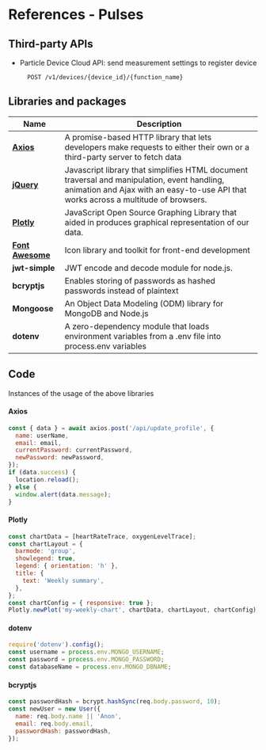 
# References - Pulses

## Third-party APIs
- Particle Device Cloud API: send measurement settings to register device

        POST /v1/devices/{device_id}/{function_name}


## Libraries and packages

| Name         | Description                                                                                                                                                                        |
|------------------|------------------------------------------------------------------------------------------------------------------------------------------------------------------------------------|
| [**Axios**](https://axios-http.com/docs/intro)        | A promise-based HTTP library that lets developers make requests to either their own or a third-party server to fetch data                                                          |
| [**jQuery**](https://jquery.com/)       | Javascript library that simplifies HTML document traversal and manipulation, event handling, animation and Ajax with an easy-to-use API that works across a multitude of browsers. |
| [**Plotly**](https://plotly.com/javascript/)       | JavaScript Open Source Graphing Library that aided in produces graphical representation of our data.                                                                               |
| [**Font Awesome**](https://fontawesome.com/) | Icon library and toolkit for front-end development                                                                                                                                 |
| **jwt-simple**   | JWT encode and decode module for node.js.                                                                                                                                          |
| **bcryptjs**     | Enables storing of passwords as hashed passwords instead of plaintext                                                                                                              |
| **Mongoose**     | An Object Data Modeling (ODM) library for MongoDB and Node.js                                                                                                                      |
| **dotenv**       | A zero-dependency module that loads environment variables from a .env file into process.env variables                                                                              |


## Code

Instances of the usage of the above libraries
#### Axios


```js
const { data } = await axios.post('/api/update_profile', {
  name: userName,
  email: email,
  currentPassword: currentPassword,
  newPassword: newPassword,
});
if (data.success) {
  location.reload();
} else {
  window.alert(data.message);
}

```

#### Plotly

```js
const chartData = [heartRateTrace, oxygenLevelTrace];
const chartLayout = {
  barmode: 'group',
  showlegend: true,
  legend: { orientation: 'h' },
  title: {
    text: 'Weekly summary',
  },
};
const chartConfig = { responsive: true };
Plotly.newPlot('my-weekly-chart', chartData, chartLayout, chartConfig);
```

#### dotenv

```js
require('dotenv').config();
const username = process.env.MONGO_USERNAME;
const password = process.env.MONGO_PASSWORD;
const databaseName = process.env.MONGO_DBNAME;
```

#### bcryptjs

```js
const passwordHash = bcrypt.hashSync(req.body.password, 10);
const newUser = new User({
  name: req.body.name || 'Anon',
  email: req.body.email,
  passwordHash: passwordHash,
});
```

